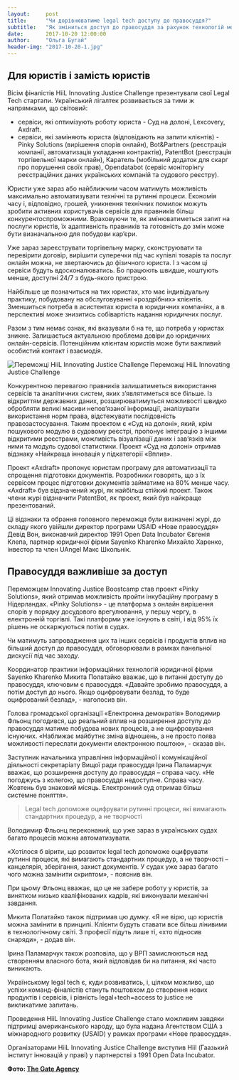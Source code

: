 ```yaml
---
layout:     post
title:      "Чи дорівнюватиме legal tech доступу до правосуддя?"
subtitle:   "Як зміниться доступ до правосуддя за рахунок технологій можна було дізнатися під час Innovating Justice Boostcamp, який відбувся 19 жовтня в Києві."
date:       2017-10-20 12:00:00
author:     "Ольга Бугай"
header-img: "2017-10-20-1.jpg"
---
```


## Для юристів і замість юристів

Вісім фіналістів HiiL Innovating Justice Challenge презентували свої Legal Tech стартапи. Український лігалтек розвивається за тими ж напрямками, що світовий:

* сервіси, які оптимізують роботу юриста - Суд на долоні, Lexcovery, Axdraft.
* сервіси, які заміняють юриста (відповідають на запити клієнтів) - Pinky Solutions (вирішення спорів онлайн), Bot&Partners (реєстрація компанії, автоматизація укладання контрактів), PatentBot (реєстрація торгівельної марки онлайн), Каратель (мобільний додаток для скарг про порушення своїх прав), Opendatabot (сервіс моніторінгу реєстраційних даних українських компаній та судового реєстру).

Юристи уже зараз або найближчим часом матимуть можливість максимально автоматизувати технічні та рутинні процеси. Економія часу і, відповідно, грошей, уникнення технічних помилок можуть зробити активних користувачів сервісів для правників більш конкурентоспроможними. Враховуючи те, як змінюватиметься запит на послуги юристів, їх адаптивність правників та  готовність до змін може бути визначальною для побудови кар’єри.

Уже зараз зареєструвати торгівельну марку, сконструювати та перевірити договір, вирішити суперечки під час купівлі товарів та послуг онлайн можна, не звертаючись до фізичного юриста. І з часом ці сервіси будуть вдосконалюватись. Бо працюють швидше, коштують менше, доступні 24/7 з будь-якого пристрою.

Найбільше це позначиться на тих юристах, хто має індивідуальну практику, побудовану на обслуговуванні «роздрібних» клієнтів. Зменшиться потреба в асистентах юриста в юридичних компаніях, а в перспективі може знизитись собівартість надання юридичних послуг.

Разом з тим немає ознак, які вказували б на те, що потреба у юристах зникне. Залишається актуальною проблема довіри до юридичних онлайн-сервісів.  Потенційним клієнтам юристів може бути важливий особистий контакт і взаємодія.

<img src="{{ site.baseurl }}/img/posts_img/2017-10-20-2.jpg" alt="Переможці HiiL Innovating Justice Challenge">
<span class="caption text-muted">Переможці HiiL Innovating Justice Challenge</span>

Конкурентною перевагою правників залишатиметься використання сервісів та аналітичних систем, яких з’являтиметься все більше. Із відкриттям державних даних, розширюватимуться можливості швидко обробляти великі масиви непов’язаної інформації, аналізувати використання норм права, відстежувати послідовність правозастосування. Таким проектом є «Суд на долоні», який, крім пошукового модулю в судовому реєстрі, пропонує інтеграцію з іншими відкритими реєстрами, можливість візуалізації даних і зав’язків між ними та модуль судової статистики. Проект «Суд на долоні» отримав відзнаку «Найкраща інновація у підкатегорії «Вплив».

Проект «Axdraft» пропонує юристам програму для автоматизації та спрощення підготовки документів. Розробники говорять, що з їх сервісом процес підготовки документів займатиме на 80% менше часу. «Axdraft» був відзначений журі, як найбільш стійкий проект. Також члени журі відзначити PatentBot, як проект, який був найкраще презентований.

Ці відзнаки та обрання головного переможця були визначені журі, до складу якого увійшли директор програми USAID «Нове правосуддя» Девід Вон, виконавчий директор 1991 Open Data Incubator Євгенія Клепа, партнер юридичної фірми Sayenko Kharenko Михайло Харенко, інвестор та член UAngel Макс Школьнік.

## Правосуддя важливіше за доступ

Переможцем Innovating Justice Boostcamp став проект «Pinky Solutions», який отримав можливість пройти інкубаційну програму в Нідерландах. «Pinky Solutions» - це платформа з онлайн вирішення спорів у порядку досудового врегулювання, у першу чергу, в електронній торгівлі. Такі платформи уже існують в світі, і від 95% їх рішень не оскаржуються потім в судах.

Чи матимуть запровадження цих та інших сервісів і продуктів вплив на більший доступ до правосуддя, обговорювали в рамках панельної дискусії під час заходу.

Координатор практики інформаційних технологій юридичної фірми Sayenko Kharenko Микита Полатайко вважає, що в питанні доступу до правосуддя, ключовим є правосуддя. «Давайте зробимо правосуддя, а потім доступ до нього. Якщо оцифровувати безлад, то буде оцифрований безлад», - наголосив він.

Голова громадської організації «Електронна демократія» Володимир Фльонц погодився, що реальний вплив на розширення доступу до правосуддя матиме побудова нових процесів, а не оцифровування існуючих.  «Наближає майбутнє зміна відношень, а не просто поява можливості переслати документи електронною поштою», - сказав він.

Заступник начальника управління інформаційної і комунікаційної діяльності секретаріату Вищої ради правосуддя Ірина Паламарчук вважає, що розширення доступу до правосуддя – справа часу. «Не погоджусь з колегою, що правосуддя недоступне. Справа часу. Жовтень був знаковий місяць. Електронний суд отримав більш системне поняття».

> Legal tech допоможе оцифрувати рутинні процеси, які вимагають стандартних процедур, а не творчості

Володимир Фльонц переконаний, що уже зараз в українських судах багато процесів можна автоматизувати.

«Хотілося б вірити, що розвиток legal tech допоможе оцифрувати рутинні процеси, які вимагають стандартних процедур, а не творчості – канцелярія, зберігання, захист документів. У судах уже зараз багато чого можна замінити скриптом», - пояснив він.

При цьому Фльонц вважає, що це не забере роботу у юристів, за винятком низько кваліфікованих кадрів, які виконували механічні завдання.

Микита Полатайко також підтримав цю думку. «Я не вірю, що юристів можна замінити в принципі. Клієнти будуть ставати все більш лінивими в технологічному світі. З професії підуть лише ті, «хто підносив снаряди», - додав він.

Ірина Паламарчук також розповіла, що у ВРП замислюються над створенням власного бота, який відповідав би на питання, які часто виникають. 

Українському legal tech є, куди розвиватись, і, цілком можливо, що успіхи команд-фіналістів стануть поштовхом до створення нових продуктів і сервісів, і рівність legal+tech=access to justice не викликатиме запитань.

Проведення HiiL Innovating Justice Challenge стало можливим завдяки підтримці американського народу, що була надана Агентством США з міжнародного розвитку (USAID)  у рамках програми «Нове правосуддя».

Організаторами HiiL Innovating Justice Challenge виступив Hiil (Гаазький інститут інновацій у праві) у партнерстві з 1991 Open Data Incubator.

**Фото: [The Gate Agency](https://www.facebook.com/the.gate.agency/?fref=mentions)**